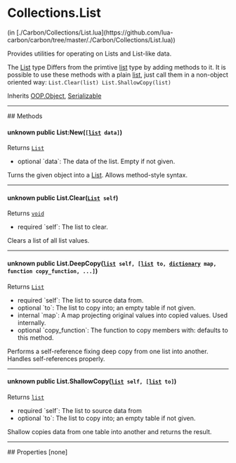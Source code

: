 <link href="../../style.css" rel="stylesheet" type="text/css"/>
<h1 class="class-title">Collections.List</h1>
<span class="file-link">(in [./Carbon/Collections/List.lua](https://github.com/lua-carbon/carbon/tree/master/./Carbon/Collections/List.lua))</span><br/>

Provides utilities for operating on Lists and List-like data.

The <a href="Classes/Collections.List">List</a> type Differs from the primtive <a href="Types#list">list</a> type by adding methods to it.
It is possible to use these methods with a plain <a href="Types#list">list</a>, just call them in a non-object oriented way:
<code class="lua hljs">List.Clear(list)
List.ShallowCopy(list)
</code>

<span class="bold">Inherits <a href="Classes/OOP.Object">OOP.Object</a>, <a href="Classes/Serializable">Serializable</a></span>

<hr />
## Methods
<h4 class="method-name"><span class="doc-unknown">unknown</span> <span class="doc-visibility doc-public">public</span> List:New(<code>[<a href="Types#list">list</a> data]</code>)</h4>
<p class="method-returns bold">Returns <code><a href="Classes/Collections.List">List</a></code></p>
<ul class="doc-arg-list">
<li><span class="doc-arg-level doc-optional">optional</span>  `data`: The data of the list. Empty if not given.</li>
</ul>

Turns the given object into a <a href="Classes/Collections.List">List</a>.
Allows method-style syntax.
<hr/>
<h4 class="method-name"><span class="doc-unknown">unknown</span> <span class="doc-visibility doc-public">public</span> List.Clear(<code><a href="Classes/Collections.List">List</a> self</code>)</h4>
<p class="method-returns bold">Returns <code><a href="Types#void">void</a></code></p>
<ul class="doc-arg-list">
<li><span class="doc-arg-level doc-required">required</span>  `self`: The list to clear.</li>
</ul>

Clears a list of all list values.
<hr/>
<h4 class="method-name"><span class="doc-unknown">unknown</span> <span class="doc-visibility doc-public">public</span> List.DeepCopy(<code><a href="Types#list">list</a> self, [<a href="Types#list">list</a> to, <a href="Types#dictionary">dictionary</a> map, function copy_function, ...]</code>)</h4>
<p class="method-returns bold">Returns <code><a href="Classes/Collections.List">List</a></code></p>
<ul class="doc-arg-list">
<li><span class="doc-arg-level doc-required">required</span>  `self`: The list to source data from.</li>
<li><span class="doc-arg-level doc-optional">optional</span>  `to`: The list to copy into; an empty table if not given.</li>
<li><span class="doc-arg-level doc-internal">internal</span>  `map`: A map projecting original values into copied values. Used internally.</li>
<li><span class="doc-arg-level doc-optional">optional</span>  `copy_function`: The function to copy members with: defaults to this method.</li>
</ul>

Performs a self-reference fixing deep copy from one list into another.
Handles self-references properly.
<hr/>
<h4 class="method-name"><span class="doc-unknown">unknown</span> <span class="doc-visibility doc-public">public</span> List.ShallowCopy(<code><a href="Types#list">list</a> self, [<a href="Types#list">list</a> to]</code>)</h4>
<p class="method-returns bold">Returns <code><a href="Types#list">list</a></code></p>
<ul class="doc-arg-list">
<li><span class="doc-arg-level doc-required">required</span>  `self`: The list to source data from</li>
<li><span class="doc-arg-level doc-optional">optional</span>  `to`: The list to copy into; an empty table if not given.</li>
</ul>

Shallow copies data from one table into another and returns the result.

<hr />
## Properties
[none]